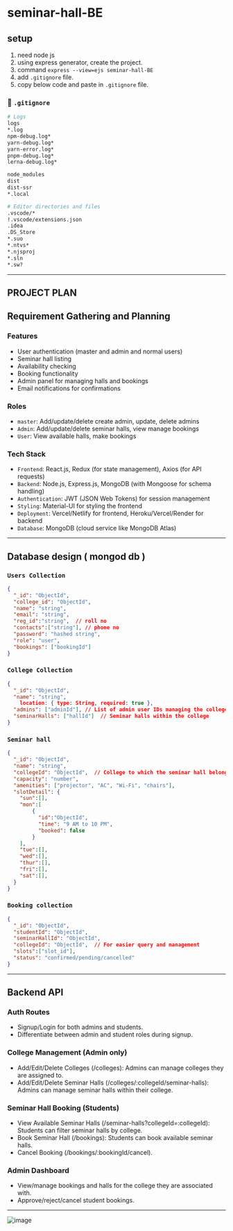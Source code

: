 ﻿# seminar-hall-BE

## setup

1. need node js
1. using express generator, create the project.
1. command `express --view=ejs seminar-hall-BE`
1. add `.gitignore` file.
1. copy below code and paste in `.gitignore` file.

### 📃 `.gitignore`

```makefile
# Logs
logs
*.log
npm-debug.log*
yarn-debug.log*
yarn-error.log*
pnpm-debug.log*
lerna-debug.log*

node_modules
dist
dist-ssr
*.local

# Editor directories and files
.vscode/*
!.vscode/extensions.json
.idea
.DS_Store
*.suo
*.ntvs*
*.njsproj
*.sln
*.sw?

```

---

## PROJECT PLAN

## Requirement Gathering and Planning

### Features

- User authentication (master and admin and normal users)
- Seminar hall listing
- Availability checking
- Booking functionality
- Admin panel for managing halls and bookings
- Email notifications for confirmations

### Roles

- `master`: Add/update/delete create admin, update, delete admins
- `Admin`: Add/update/delete seminar halls, view  manage bookings
- `User`: View available halls, make bookings

### Tech Stack

- `Frontend`: React.js, Redux (for state management), Axios (for API requests)
- `Backend`: Node.js, Express.js, MongoDB (with Mongoose for schema handling)
- `Authentication`: JWT (JSON Web Tokens) for session management
- `Styling`: Material-UI for styling the frontend
- `Deployment`: Vercel/Netlify for frontend, Heroku/Vercel/Render for backend
- `Database`: MongoDB (cloud service like MongoDB Atlas)

---

## Database design ( mongod db )

### `Users Collection`

```json
{
  "_id": "ObjectId",
  "college_id": "ObjectId", 
  "name": "string",
  "email": "string",
  "reg_id":"string",  // roll no
  "contacts":["string"], // phone no
  "password": "hashed string", 
  "role": "user",
  "bookings": ["bookingId"]
}
```

### `College Collection`

```json
{
  "_id": "ObjectId",
  "name": "string",
    location: { type: String, required: true },
  "admins": ["adminId"], // List of admin user IDs managing the college
  "seminarHalls": ["hallId"]  // Seminar halls within the college
}
```

### `Seminar hall`

```json
{
  "_id": "ObjectId",
  "name": "string",
  "collegeId": "ObjectId",  // College to which the seminar hall belongs
  "capacity": "number",
  "amenities": ["projector", "AC", "Wi-Fi", "chairs"],
  "slotDetail": {
    "sun":[],
    "mon":[
        { 
          "id":"ObjectId",
          "time": "9 AM to 10 PM",
          "booked": false
        }
    ], 
    "tue":[], 
    "wed":[], 
    "thur":[], 
    "fri":[], 
    "sat":[],  
  }
}

```

### `Booking collection`

```json
{
  "_id": "ObjectId",
  "studentId": "ObjectId",
  "seminarHallId": "ObjectId",
  "collegeId": "ObjectId",  // For easier query and management
  "slots":["slot_id"],
  "status": "confirmed/pending/cancelled"
}
```

---

## Backend API

### Auth Routes

- Signup/Login for both admins and students.
- Differentiate between admin and student roles during signup.

### College Management (Admin only)

- Add/Edit/Delete Colleges (/colleges): Admins can manage colleges they are assigned to.
- Add/Edit/Delete Seminar Halls (/colleges/:collegeId/seminar-halls): Admins can manage seminar halls within their college.

### Seminar Hall Booking (Students)

- View Available Seminar Halls (/seminar-halls?collegeId=:collegeId): Students can filter seminar halls by college.
- Book Seminar Hall (/bookings): Students can book available seminar halls.
- Cancel Booking (/bookings/:bookingId/cancel).

### Admin Dashboard

- View/manage bookings and halls for the college they are associated with.
- Approve/reject/cancel student bookings.


---

![image](https://github.com/user-attachments/assets/e1f39c3e-f254-4562-9ac7-eac3cbb5b83e)
